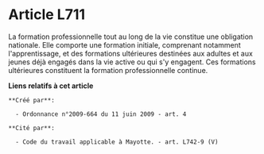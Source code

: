 # Article L711

La formation professionnelle tout au long de la vie constitue une obligation nationale. Elle comporte une formation initiale,
comprenant notamment l'apprentissage, et des formations ultérieures destinées aux adultes et aux jeunes déjà engagés dans la
vie active ou qui s'y engagent. Ces formations ultérieures constituent la formation professionnelle continue.

**Liens relatifs à cet article**

	**Créé par**:

	  - Ordonnance n°2009-664 du 11 juin 2009 - art. 4

	**Cité par**:

	  - Code du travail applicable à Mayotte. - art. L742-9 (V)
